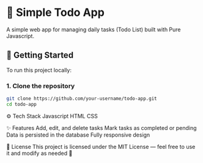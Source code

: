 # 📝 Simple Todo App

A simple web app for managing daily tasks (Todo List) built with Pure Javascript.

## 🚀 Getting Started

To run this project locally:

### 1. Clone the repository

```bash
git clone https://github.com/your-username/todo-app.git
cd todo-app
```

⚙️ Tech Stack
Javascript
HTML
CSS

✨ Features
Add, edit, and delete tasks
Mark tasks as completed or pending
Data is persisted in the database
Fully responsive design

📄 License
This project is licensed under the MIT License — feel free to use it and modify as needed 🌱
